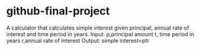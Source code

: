 # github-final-project
A calculator that calculates simple interest given principal, annual rate of interest and time period in years.
Input:
p,principal amount
t, time period in years
r,annual rate of interest
Output:
simple interest=p*t*r
